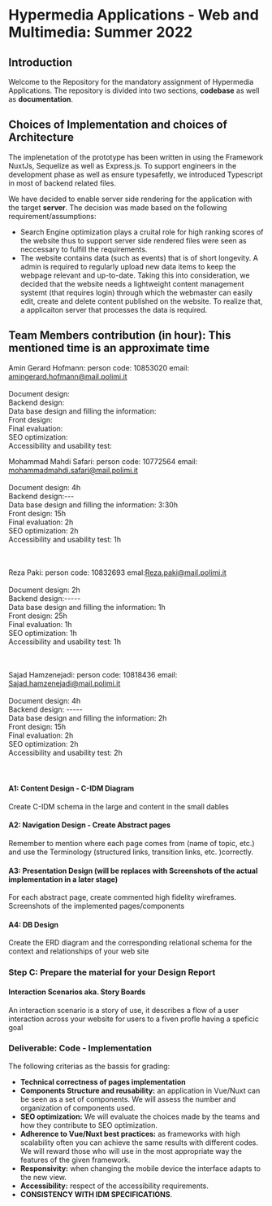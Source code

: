 # Hypermedia Applications - Web and Multimedia: Summer 2022

## Introduction

Welcome to the Repository for the mandatory assignment of Hypermedia Applications. The repository is divided into two sections, **codebase** as well as **documentation**.

## Choices of Implementation and choices of Architecture

The implenetation of the prototype has been written in using the Framework NuxtJs, Sequelize as well as Express.js.
To support engineers in the development phase as well as ensure typesafetly, we introduced Typescript in most of backend related files.

We have decided to enable server side rendering for the application with the target **server**.
The decision was made based on the following requirement/assumptions:

- Search Engine optimization plays a cruital role for high ranking scores of the website thus to support server side rendered files were seen as neccessary to fulfill the requirements.
- The website contains data (such as events) that is of short longevity. A admin is required to regularly upload new data items to keep the webpage relevant and up-to-date. Taking this into consideration, we decided that the website needs a lightweight content management systemt (that requires login) through which the webmaster can easily edit, create and delete content published on the website. To realize that, a applicaiton server that processes the data is required.

## Team Members contribution (in hour): This mentioned time is an approximate time

Amin Gerard Hofmann: person code: 10853020 email: amingerard.hofmann@mail.polimi.it<br />
<br />
Document design:<br />
Backend design:<br />
Data base design and filling the information: <br />
Front design:<br />
Final evaluation:<br />
SEO optimization:<br />
Accessibility and usability test:<br />

Mohammad Mahdi Safari: person code: 10772564 email: mohammadmahdi.safari@mail.polimi.it<br />
<br />
Document design: 4h<br />
Backend design:---<br />
Data base design and filling the information: 3:30h<br />
Front design: 15h<br />
Final evaluation: 2h<br />
SEO optimization: 2h<br />
Accessibility and usability test: 1h<br />
<br /><br />

Reza Paki: person code: 10832693 emal:Reza.paki@mail.polimi.it<br />
<br />
Document design: 2h<br />
Backend design:-----<br />
Data base design and filling the information: 1h<br />
Front design: 25h<br />
Final evaluation: 1h<br />
SEO optimization: 1h<br />
Accessibility and usability test: 1h<br />
<br /><br />

Sajad Hamzenejadi: person code: 10818436 email: Sajad.hamzenejadi@mail.polimi.it<br />
<br />
Document design: 4h <br />
Backend design: -----<br />
Data base design and filling the information: 2h <br />
Front design: 15h<br />
Final evaluation: 2h<br />
SEO optimization: 2h<br />
Accessibility and usability test: 2h<br />
<br /><br />

#### **A1: Content Design - C-IDM Diagram**

Create C-IDM schema in the large and content in the small dables

#### **A2: Navigation Design - Create Abstract pages**

Remember to mention where each page comes from (name of topic, etc.) and use the Terminology (structured links, transition links, etc. )correctly.

#### **A3: Presentation Design (will be replaces with Screenshots of the actual implementation in a later stage)**

For each abstract page, create commented high fidelity wireframes. Screenshots of the implemented pages/components

#### **A4: DB Design**

Create the ERD diagram and the corresponding relational schema for the context and relationships of your web site

### Step C: Prepare the material for your Design Report

#### **Interaction Scenarios aka. Story Boards**

An interaction scenario is a story of use, it describes a flow of a user interaction across your website for users to a fiven profle having a speficic goal

### Deliverable: Code - Implementation

The following criterias as the bassis for grading:

- **Technical correctness of pages implementation**
- **Components Structure and reusability:** an application in Vue/Nuxt can be seen as a set of components. We will assess the number and organization of components used.
- **SEO optimization:** We will evaluate the choices made by the teams and how they contribute to SEO optimization.
- **Adherence to Vue/Nuxt best practices:** as frameworks with high scalability often you can achieve the same results with different codes. We will reward those who will use in the most appropriate way the features of the given framework.
- **Responsivity:** when changing the mobile device the interface adapts to the new view.
- **Accessibility:** respect of the accessibility requirements.
- **CONSISTENCY WITH IDM SPECIFICATIONS**.
